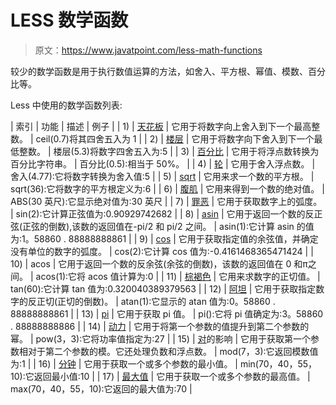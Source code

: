 # LESS 数学函数

> 原文：<https://www.javatpoint.com/less-math-functions>

较少的数学函数是用于执行数值运算的方法，如舍入、平方根、幂值、模数、百分比等。

Less 中使用的数学函数列表:

| 索引 | 功能 | 描述 | 例子 |
| 1) | [天花板](less-ceil-function) | 它用于将数字向上舍入到下一个最高整数。 | ceil(0.7)将其四舍五入为 1 |
| 2) | [楼层](less-floor-function) | 它用于将数字向下舍入到下一个最低整数。 | 楼层(5.3)将数字四舍五入为:5 |
| 3) | [百分比](less-percentage-function) | 它用于将浮点数转换为百分比字符串。 | 百分比(0.5):相当于 50%。 |
| 4) | [轮](less-round-function) | 它用于舍入浮点数。 | 舍入(4.77):它将数字转换为舍入值:5 |
| 5) | [sqrt](less-sqrt-function) | 它用来求一个数的平方根。 | sqrt(36):它将数字的平方根定义为:6 |
| 6) | [腹肌](less-abs-function) | 它用来得到一个数的绝对值。 | ABS(30 英尺):它显示绝对值为:30 英尺 |
| 7) | [罪恶](less-sin-function) | 它用于获取数字上的弧度。 | sin(2):它计算正弦值为:0.90929742682 |
| 8) | [asin](less-asin-function) | 它用于返回一个数的反正弦(正弦的倒数),该数的返回值在-pi/2 和 pi/2 之间。 | asin(1):它计算 asin 的值为:1。58860 . 88888888861 |
| 9) | [cos](less-cos-function) | 它用于获取指定值的余弦值，并确定没有单位的数字的弧度。 | cos(2):它计算 cos 值为:-0.4161468365471424 |
| 10) | acos | 它用于返回一个数的反余弦(余弦的倒数)，该数的返回值在 0 和π之间。 | acos(1):它将 acos 值计算为:0 |
| 11) | [棕褐色](less-tan-function) | 它用来求数字的正切值。 | tan(60):它计算 tan 值为:0.320040389379563 |
| 12) | [阿坦](less-atan-function) | 它用于获取指定数字的反正切(正切的倒数)。 | atan(1):它显示的 atan 值为:0。58860 . 88888888861 |
| 13) | [pi](less-pi-function) | 它用于获取 pi 值。 | pi():它将 pi 值确定为:3。58860 . 88888888886 |
| 14) | [动力](less-pow-function) | 它用于将第一个参数的值提升到第二个参数的幂。 | pow(3，3):它将功率值指定为:27 |
| 15) | [对](less-mod-function)的影响 | 它用于获取第一个参数相对于第二个参数的模。它还处理负数和浮点数。 | mod(7，3):它返回模数值为:1 |
| 16) | [分钟](less-min-function) | 它用于获取一个或多个参数的最小值。 | min(70，40，55，10):它返回最小值:10 |
| 17) | [最大值](less-max-function) | 它用于获取一个或多个参数的最高值。 | max(70，40，55，10):它返回的最大值为:70 |